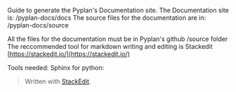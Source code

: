 Guide to generate the Pyplan's Documentation site.
The Documentation site is: /pyplan-docs/docs
The source files for the documentation are in: /pyplan-docs/source

All the files for the documentation must be in Pyplan's github /source folder
The reccommended tool for markdown writing and editing is Stackedit [https://stackedit.io/](https://stackedit.io/)

Tools needed:
Sphinx for python:



> Written with [StackEdit](https://stackedit.io/).
<!--stackedit_data:
eyJoaXN0b3J5IjpbMjEyNzQ5NzY0M119
-->